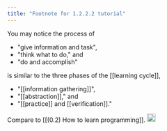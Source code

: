 ```yaml
---
title: "Footnote for 1.2.2.2 tutorial"
---
```


You may notice the process of

- "give information and task",
- "think what to do," and
- "do and accomplish"

is similar to the three phases of the [[learning cycle]],

- "[[information gathering]]",
- "[[abstraction]]," and
- "[[practice]] and [[verification]]."

Compare to [[(0.2) How to learn programming]].
<img src='https://scrapbox.io/api/pages/nishio-en/en/icon' alt='en.icon' height="19.5"/>